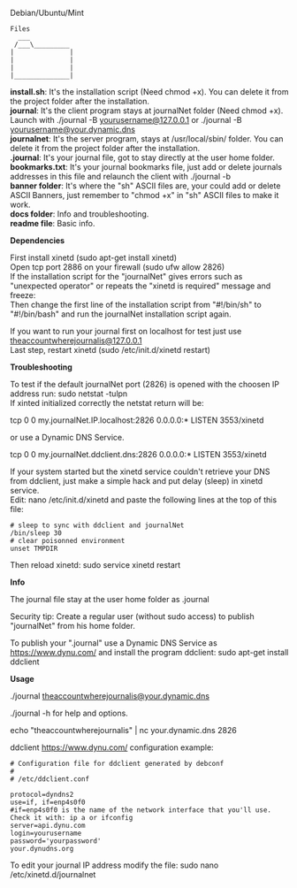 Debian/Ubuntu/Mint
```
Files
  ___
 /___\_________
|              |
|              |
|              |
|______________|
```
**install.sh**: It's the installation script (Need chmod +x). You can delete it from the project folder after the installation.  
**journal**: It's the client program stays at journalNet folder (Need chmod +x). Launch with ./journal -B yourusername@127.0.0.1 or ./journal -B yourusername@your.dynamic.dns   
**journalnet**: It's the server program, stays at /usr/local/sbin/ folder. You can delete it from the project folder after the installation.  
**.journal**: It's your journal file, got to stay directly at the user home folder.  
**bookmarks.txt**: It's your journal bookmarks file, just add or delete journals addresses in this file and relaunch the client with ./journal -b   
**banner folder**: It's where the "sh" ASCII files are, your could add or delete ASCII Banners, just remember to "chmod +x" in "sh" ASCII files to make it work.  
**docs folder**: Info and troubleshooting.  
**readme file**: Basic info.  

**Dependencies**

First install xinetd (sudo apt-get install xinetd)  
Open tcp port 2886 on your firewall (sudo ufw allow 2826)  
If the installation script for the "journalNet" gives errors such as "unexpected operator" or repeats the "xinetd is required" message and freeze:  
Then change the first line of the installation script from "#!/bin/sh" to "#!/bin/bash" and run the journalNet installation script again.  

If you want to run your journal first on localhost for test just use theaccountwherejournalis@127.0.0.1  
Last step, restart xinetd (sudo /etc/init.d/xinetd restart)  

**Troubleshooting**

To test if the default journalNet port (2826) is opened with the choosen IP address run: sudo netstat -tulpn  
If xinted initialized correctly the netstat return will be:     

tcp        0      0 my.journalNet.IP.localhost:2826       0.0.0.0:*               LISTEN       3553/xinetd 

or use a Dynamic DNS Service.

tcp        0      0 my.journalNet.ddclient.dns:2826       0.0.0.0:*               LISTEN       3553/xinetd 

If your system started but the xinetd service couldn't retrieve your DNS from ddclient, just make a simple hack and put delay (sleep) in xinetd service.   
Edit: nano /etc/init.d/xinetd and paste the following lines at the top of this file:   
```
# sleep to sync with ddclient and journalNet
/bin/sleep 30
# clear poisonned environment
unset TMPDIR
```
Then reload xinetd: sudo service xinetd restart  

**Info**

The journal file stay at the user home folder as .journal  

Security tip: Create a regular user (without sudo access) to publish "journalNet" from his home folder.  

To publish your ".journal" use a Dynamic DNS Service as https://www.dynu.com/ and install the program ddclient: sudo apt-get install ddclient   

**Usage**

./journal theaccountwherejournalis@your.dynamic.dns

./journal -h for help and options.

echo "theaccountwherejournalis" | nc your.dynamic.dns 2826

ddclient https://www.dynu.com/ configuration example:
```
# Configuration file for ddclient generated by debconf
#
# /etc/ddclient.conf

protocol=dyndns2
use=if, if=enp4s0f0
#if=enp4s0f0 is the name of the network interface that you'll use. Check it with: ip a or ifconfig
server=api.dynu.com
login=yourusername
password='yourpassword'
your.dynudns.org
```

To edit your journal IP address modify the file: sudo nano /etc/xinetd.d/journalnet

